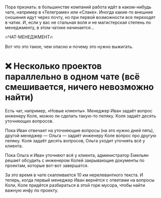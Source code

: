 Пора признать: в большинстве компаний работа идёт в каком-нибудь чате, например в «Телеграме» или «Слаке». Иногда какие-то внешние сношения идут через почту, но при первой возможности все переходят в чатик. И, если у вас не стальная воля и не магистерская степень по менеджменту, в этом чатике начинается…

🔥ЧАТ-МЕНЕДЖМЕНТ🔥

Вот что это такое, чем опасно и почему это нужно выжигать.

# ❌ Несколько проектов параллельно в одном чате (всё смешивается, ничего невозможно найти)
Есть чат, например, «Новые клиенты». Менеджер Иван задаёт вопрос инженеру Коле, можно ли сделать такую-то пепяку. Коля задаёт десять уточняющих вопросов.

Пока Иван отвечает на уточняющие вопросы (на это нужно дней пять), другой менеджер — Ольга — задаёт инженеру Коле вопрос про другую пепяку. Коля задаёт десять вопросов, Ольга уходит уточнять всё у клиента.

Пока Ольга и Иван уточняют всё у клиента, администратор Емельян решает обсудить с инженером Колей закрывающие документы по проектам, которые вот-вот завершатся.

За это время в чате скапливается 10 км нерелевантного текста. И теперь, когда первый менеджер Иван вернётся с ответами на вопросы Коли, Коле придётся разбираться в этой горе мусора, чтобы найти важную инфу по проекту.
